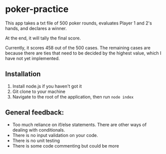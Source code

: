 # poker-practice
This app takes a txt file of 500 poker rounds, evaluates Player 1 and 2's hands, and declares a winner.

At the end, it will tally the final score. 

Currently, it scores 458 out of the 500 cases. The remaining cases are because there are ties that need to be decided by the highest value, which I have not yet implemented. 

## Installation

1. Install node.js if you haven't got it
2. Git clone to your machine 
3. Navigate to the root of the application, then run `node index` 


## General feedback:

* Too much reliance on if/else statements. There are other ways of dealing with conditionals.
* There is no input validation on your code.
* There is no unit testing 
* There is some code commenting but could be more